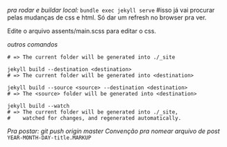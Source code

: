 *pra rodar e buildar local:*
`bundle exec jekyll serve`
#isso já vai procurar pelas mudanças de css e html. Só dar um refresh no browser pra ver.

Edite o arquivo assents/main.scss para editar o css.

*outros comandos*
```jekyll build
# => The current folder will be generated into ./_site

jekyll build --destination <destination>
# => The current folder will be generated into <destination>

jekyll build --source <source> --destination <destination>
# => The <source> folder will be generated into <destination>

jekyll build --watch
# => The current folder will be generated into ./_site,
#    watched for changes, and regenerated automatically.
```

*Pra postar: git push origin master*
*Convenção pra nomear arquivo de post*
`YEAR-MONTH-DAY-title.MARKUP`